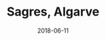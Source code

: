 ---
title: Sagres, Algarve
date: 2018-06-11
countries:
  - Portugal
resources:
  - src: feature.jpg
    params: 
      weight: 0
  - src: DSCF9258.jpg
    params: 
      weight: 1
  - src: DSCF9285.jpg
    params: 
      weight: 2
  - src: DSCF9271.jpg
    params: 
      weight: 3
  - src: DSCF9239.jpg
    params: 
      weight: 4
  - src: DSCF9250.jpg
    params: 
      weight: 5
  - src: DSCF9289.jpg
    params: 
      weight: 6
  - src: DSCF9294.jpg
    params: 
      weight: 7
---